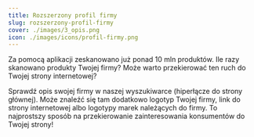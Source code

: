 ```yaml
---
title: Rozszerzony profil firmy
slug: rozszerzony-profil-firmy
cover: ./images/3_opis.png
icon: ./images/icons/profil-firmy.png
---
```


Za pomocą aplikacji zeskanowano już ponad 10 mln produktów. Ile razy skanowano produkty Twojej firmy? Może warto przekierować ten ruch do Twojej strony internetowej?

Sprawdź opis swojej firmy w naszej wyszukiwarce (hiperłącze do strony głównej). Może znaleźć się tam dodatkowo logotyp Twojej firmy, link do strony internetowej albo logotypy marek należących do firmy. To najprostszy sposób na przekierowanie zainteresowania konsumentów do Twojej strony!
